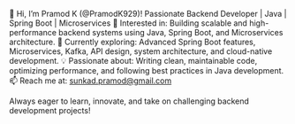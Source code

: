 👋 Hi, I’m Pramod K (@PramodK929)!
Passionate Backend Developer | Java | Spring Boot | Microservices
👀 Interested in: Building scalable and high-performance backend systems using Java, Spring Boot, and Microservices architecture.
🌱 Currently exploring: Advanced Spring Boot features, Microservices, Kafka, API design, system architecture, and cloud-native development.
💡 Passionate about: Writing clean, maintainable code, optimizing performance, and following best practices in Java development.
📫 Reach me at: sunkad.pramod@gmail.com

Always eager to learn, innovate, and take on challenging backend development projects!

<!---
PramodK929/PramodK929 is a ✨ special ✨ repository because its `README.md` (this file) appears on your GitHub profile.
You can click the Preview link to take a look at your changes.
--->
